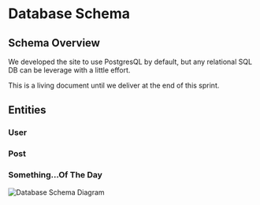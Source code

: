 # Database Schema

## Schema Overview

We developed the site to use PostgresQL by default, but any relational SQL DB can be leverage with a little effort.

This is a living document until we deliver at the end of this sprint.

## Entities

### User

### Post

### Something...Of The Day

![Database Schema Diagram]()
